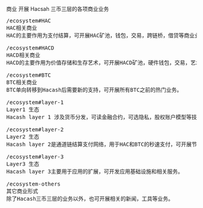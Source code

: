 商业
开展 Hacsah 三币三层的各项商业业务



<pre class="nav">
/ecosystem#HAC
HAC相关商业
HAC的主要作用为支付结算，可开展HAC矿池，钱包，交易，跨链桥，借贷等商业业务。

/ecosystem#HACD
HACD相关商业
HACD的主要作用为价值存储和生存艺术，可开展HACD矿池，硬件钱包，交易，艺术品拍卖等业务。

/ecosystem#BTC
BTC相关商业
BTC单向转移到Hacash后需要新的支持，可开展所有BTC之前的热门业务。

/ecosystem#layer-1
Layer1 生态
Hacash layer 1 涉及货币分发，可读金融合约，可选隐私，股权账户模型等技术，可根据其技术开展相应业务。

/ecosystem#layer-2
Layer2 生态
Hacash layer 2是通道链结算支付网络，用于HAC和BTC的秒速支付，可开展节点和钱包等业务。

/ecosystem#layer-3
Layer3 生态
Hacash layer 3主要用于应用的扩展，可开发应用基础设施和相关服务。 

/ecosystem-others
其它商业形式
除了Hacash三币三层的业务以外，也可开展相关的新闻，工具等业务。
</pre>
